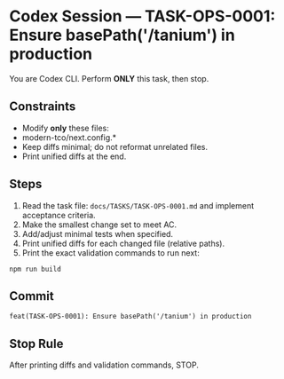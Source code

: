 # Codex Session — TASK-OPS-0001: Ensure basePath('/tanium') in production
You are Codex CLI. Perform **ONLY** this task, then stop.

## Constraints
- Modify **only** these files:
- modern-tco/next.config.*
- Keep diffs minimal; do not reformat unrelated files.
- Print unified diffs at the end.

## Steps
1) Read the task file: `docs/TASKS/TASK-OPS-0001.md` and implement acceptance criteria.
2) Make the smallest change set to meet AC.
3) Add/adjust minimal tests when specified.
4) Print unified diffs for each changed file (relative paths).
5) Print the exact validation commands to run next:
```
npm run build
```

## Commit
`feat(TASK-OPS-0001): Ensure basePath('/tanium') in production`

## Stop Rule
After printing diffs and validation commands, STOP.
